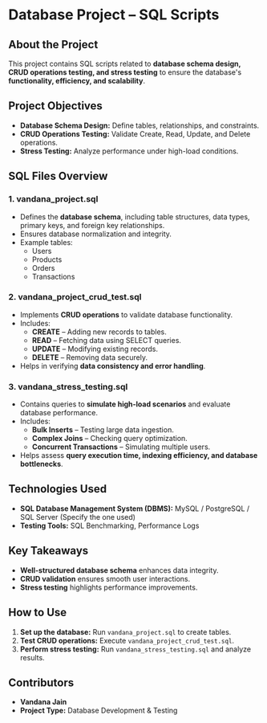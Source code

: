 # Database Project – SQL Scripts  

## About the Project  
This project contains SQL scripts related to **database schema design, CRUD operations testing, and stress testing** to ensure the database's **functionality, efficiency, and scalability**.  

## Project Objectives  
- **Database Schema Design:** Define tables, relationships, and constraints.  
- **CRUD Operations Testing:** Validate Create, Read, Update, and Delete operations.  
- **Stress Testing:** Analyze performance under high-load conditions.  

## SQL Files Overview  

### 1. **vandana_project.sql**  
- Defines the **database schema**, including table structures, data types, primary keys, and foreign key relationships.  
- Ensures database normalization and integrity.  
- Example tables:  
  - Users  
  - Products  
  - Orders  
  - Transactions  

### 2. **vandana_project_crud_test.sql**  
- Implements **CRUD operations** to validate database functionality.  
- Includes:  
  - **CREATE** – Adding new records to tables.  
  - **READ** – Fetching data using SELECT queries.  
  - **UPDATE** – Modifying existing records.  
  - **DELETE** – Removing data securely.  
- Helps in verifying **data consistency and error handling**.  

### 3. **vandana_stress_testing.sql**  
- Contains queries to **simulate high-load scenarios** and evaluate database performance.  
- Includes:  
  - **Bulk Inserts** – Testing large data ingestion.  
  - **Complex Joins** – Checking query optimization.  
  - **Concurrent Transactions** – Simulating multiple users.  
- Helps assess **query execution time, indexing efficiency, and database bottlenecks**.  

## Technologies Used  
- **SQL Database Management System (DBMS):** MySQL / PostgreSQL / SQL Server (Specify the one used)  
- **Testing Tools:** SQL Benchmarking, Performance Logs  

## Key Takeaways  
- **Well-structured database schema** enhances data integrity.  
- **CRUD validation** ensures smooth user interactions.  
- **Stress testing** highlights performance improvements.  

## How to Use  
1. **Set up the database:** Run `vandana_project.sql` to create tables.  
2. **Test CRUD operations:** Execute `vandana_project_crud_test.sql`.  
3. **Perform stress testing:** Run `vandana_stress_testing.sql` and analyze results.  

## Contributors  
- **Vandana Jain**  
- **Project Type:** Database Development & Testing  
